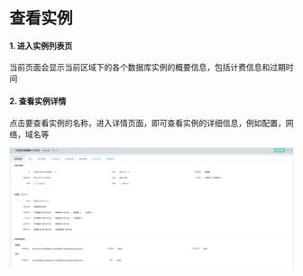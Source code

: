 # 查看实例

#### 1. 进入实例列表页

当前页面会显示当前区域下的各个数据库实例的概要信息，包括计费信息和过期时间

#### 2. 查看实例详情

点击要查看实例的名称，进入详情页面，即可查看实例的详细信息，例如配置，网络，域名等

![实例详情](../../../../../image/JCHDB/instanceDetails01.jpg)
